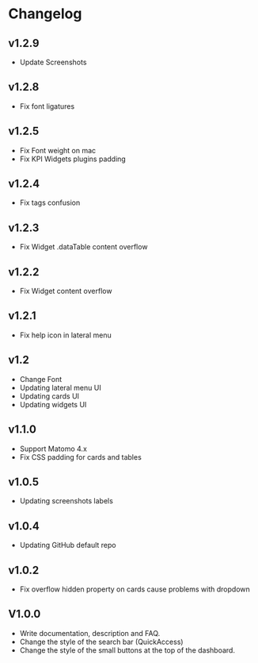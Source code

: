 # Changelog

## v1.2.9
- Update Screenshots

## v1.2.8
- Fix font ligatures

## v1.2.5
- Fix Font weight on mac
- Fix KPI Widgets plugins padding

## v1.2.4
- Fix tags confusion

## v1.2.3
- Fix Widget .dataTable content overflow

## v1.2.2
- Fix Widget content overflow

## v1.2.1
- Fix help icon in lateral menu

## v1.2
- Change Font
- Updating lateral menu UI
- Updating cards UI
- Updating widgets UI

## v1.1.0
- Support Matomo 4.x
- Fix CSS padding for cards and tables

## v1.0.5
- Updating screenshots labels

## v1.0.4
- Updating GitHub default repo

## v1.0.2
- Fix overflow hidden property on cards cause problems with dropdown

## V1.0.0
- Write documentation, description and FAQ.
- Change the style of the search bar (QuickAccess)
- Change the style of the small buttons at the top of the dashboard.
